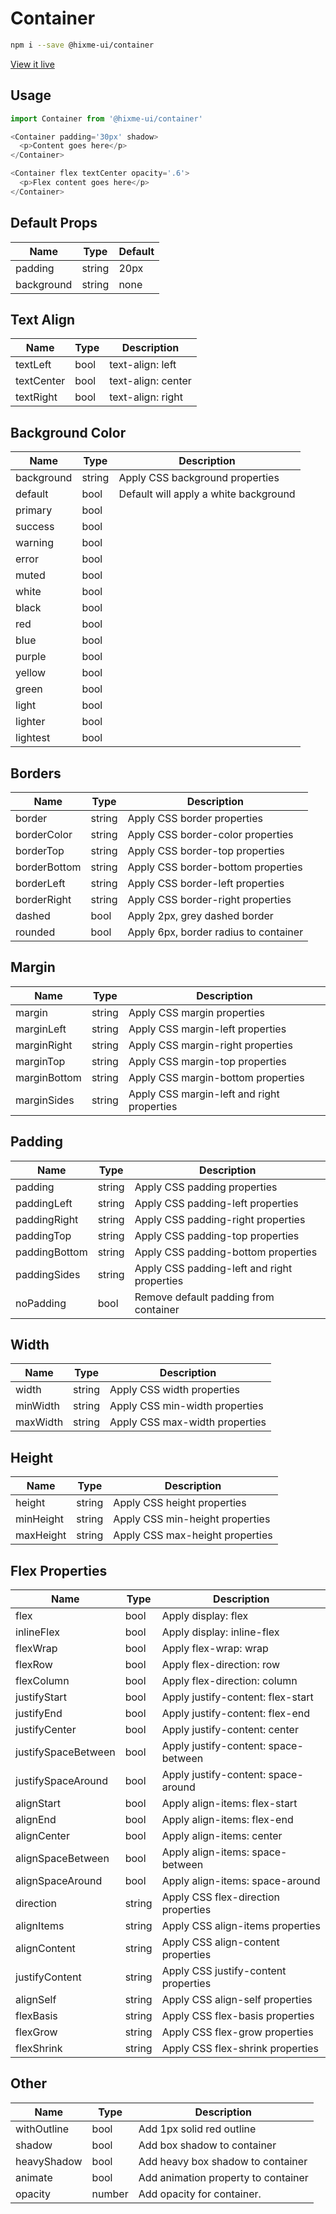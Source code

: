 # Container

```bash
npm i --save @hixme-ui/container
```
[View it live](https://hixme.github.io/hixme-ui/container)

## Usage

```javascript
import Container from '@hixme-ui/container'

<Container padding='30px' shadow>
  <p>Content goes here</p>
</Container>

<Container flex textCenter opacity='.6'>
  <p>Flex content goes here</p>
</Container>
```

## Default Props

| Name            | Type        | Default        |
| --------------- | ----------- | -------------- |
| padding         | string      | 20px           |
| background      | string      | none           |


## Text Align

| Name            | Type        | Description                           |
| --------------- | ----------- | ------------------------------------- |
| textLeft        | bool        | text-align: left                      |
| textCenter      | bool        | text-align: center                    |
| textRight       | bool        | text-align: right                     |


## Background Color

| Name            | Type        | Description                           |
| --------------- | ----------- | ------------------------------------- |
| background      | string      | Apply CSS background properties       |
| default         | bool        | Default will apply a white background |
| primary         | bool        |                                       |
| success         | bool        |                                       |
| warning         | bool        |                                       |
| error           | bool        |                                       |
| muted           | bool        |                                       |
| white           | bool        |                                       |
| black           | bool        |                                       |
| red             | bool        |                                       |
| blue            | bool        |                                       |
| purple          | bool        |                                       |
| yellow          | bool        |                                       |
| green           | bool        |                                       |
| light           | bool        |                                       |
| lighter         | bool        |                                       |
| lightest        | bool        |


## Borders

| Name            | Type        | Description                           |
| --------------- | ----------- | ------------------------------------- |
| border          | string      | Apply CSS border properties           |
| borderColor     | string      | Apply CSS border-color properties     |
| borderTop       | string      | Apply CSS border-top properties       |
| borderBottom    | string      | Apply CSS border-bottom properties    |
| borderLeft      | string      | Apply CSS border-left properties      |
| borderRight     | string      | Apply CSS border-right properties     |
| dashed          | bool        | Apply 2px, grey dashed border         |
| rounded         | bool        | Apply 6px, border radius to container |


## Margin

| Name            | Type        | Description                                 |
| --------------- | ----------- | ------------------------------------------- |
| margin          | string      | Apply CSS margin properties                 |
| marginLeft      | string      | Apply CSS margin-left properties            |
| marginRight     | string      | Apply CSS margin-right properties           |
| marginTop       | string      | Apply CSS margin-top properties             |
| marginBottom    | string      | Apply CSS margin-bottom properties          |
| marginSides     | string      | Apply CSS margin-left and right properties  |


## Padding

| Name            | Type        | Description                                 |
| --------------- | ----------- | ------------------------------------------- |
| padding         | string      | Apply CSS padding properties                |
| paddingLeft     | string      | Apply CSS padding-left properties           |
| paddingRight    | string      | Apply CSS padding-right properties          |
| paddingTop      | string      | Apply CSS padding-top properties            |
| paddingBottom   | string      | Apply CSS padding-bottom properties         |
| paddingSides    | string      | Apply CSS padding-left and right properties |
| noPadding       | bool        | Remove default padding from container       |


## Width

| Name            | Type        | Description                              |
| --------------- | ----------- | ---------------------------------------- |
| width           | string      | Apply CSS width properties               |
| minWidth        | string      | Apply CSS min-width properties           |
| maxWidth        | string      | Apply CSS max-width properties           |


## Height

| Name            | Type        | Description                              |
| --------------- | ----------- | ---------------------------------------- |
| height          | string      | Apply CSS height properties              |
| minHeight       | string      | Apply CSS min-height properties          |
| maxHeight       | string      | Apply CSS max-height properties          |


## Flex Properties

| Name                | Type        | Description                          |
| ------------------- | ----------- | ------------------------------------ |
| flex                | bool        | Apply display: flex                  |
| inlineFlex          | bool        | Apply display: inline-flex           |
| flexWrap            | bool        | Apply flex-wrap: wrap                |
| flexRow             | bool        | Apply flex-direction: row            |
| flexColumn          | bool        | Apply flex-direction: column         |
| justifyStart        | bool        | Apply justify-content: flex-start    |
| justifyEnd          | bool        | Apply justify-content: flex-end      |
| justifyCenter       | bool        | Apply justify-content: center        |
| justifySpaceBetween | bool        | Apply justify-content: space-between |
| justifySpaceAround  | bool        | Apply justify-content: space-around  |
| alignStart          | bool        | Apply align-items: flex-start        |
| alignEnd            | bool        | Apply align-items: flex-end          |
| alignCenter         | bool        | Apply align-items: center            |
| alignSpaceBetween   | bool        | Apply align-items: space-between     |
| alignSpaceAround    | bool        | Apply align-items: space-around      |
| direction           | string      | Apply CSS flex-direction properties  |
| alignItems          | string      | Apply CSS align-items properties     |
| alignContent        | string      | Apply CSS align-content properties   |
| justifyContent      | string      | Apply CSS justify-content properties |
| alignSelf           | string      | Apply CSS align-self properties      |
| flexBasis           | string      | Apply CSS flex-basis properties      |
| flexGrow            | string      | Apply CSS flex-grow properties       |
| flexShrink          | string      | Apply CSS flex-shrink properties     |


## Other

| Name            | Type        | Description                           |
| --------------- | ----------- | ------------------------------------- |
| withOutline     | bool        | Add 1px solid red outline             |
| shadow          | bool        | Add box shadow to container           |
| heavyShadow     | bool        | Add heavy box shadow to container     |
| animate         | bool        | Add animation property to container   |
| opacity         | number      | Add opacity for container.            |


